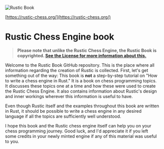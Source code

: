 ![Rustic Book](https://rustic-chess.org/img/rustic-book.jpg)

[https://rustic-chess.org/](https://rustic-chess.org/)

# Rustic Chess Engine book

>**Please note that unlike the Rustic Chess Engine, the Rustic Book is
copyrighted. [See the License for more information about
this.](https://github.com/mvanthoor/rustic-book?tab=License-1-ov-file)**

Welcome to the Rustic Book GitHub repository. This is the place where all
information regarding the creation of Rustic is collected. First, let's get
something out of the way: This book is **not** a step-by-step tutorial on
"How to write a chess engine in Rust." It is a book on chess programming
topics. It discusses these topics one at a time and how these were used to
create the Rustic Chess Engine. It also contains information about Rustic's
design and inner workings wherever this information is useful to have.

Even though Rustic itself and the examples throughout this book are written
in Rust, it should be possible to write a chess engine in any desired
language if all the topics are sufficiently well understood.

I hope this book and the Rustic chess engine itself can help you on your
chess programming journey. Good luck, and I'd appreciate it if you left
some credits in your newly minted engine if any of this material was useful
to you.